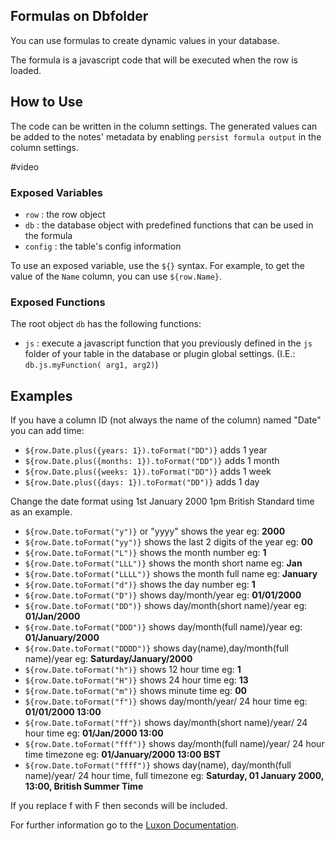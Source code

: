 ## Formulas on Dbfolder

You can use formulas to create dynamic values in your database. 

The formula is a javascript code that will be executed when the row is loaded.

## How to Use

The code can be written in the column settings. The generated values can be added to the notes' metadata by enabling `persist formula output` in the column settings.

#video 

### Exposed Variables

- `row` : the row object
- `db` : the database object with predefined functions that can be used in the formula
- `config` : the table's config information

To use an exposed variable, use the `${}` syntax. For example, to get the value of the `Name` column, you can use `${row.Name}`.

### Exposed Functions

The root object `db` has the following functions:

- `js` : execute a javascript function that you previously defined in the `js` folder of your table in the database or plugin global settings. (I.E.: `db.js.myFunction( arg1, arg2)`)

## Examples

If you have a column ID (not always the name of the column) named "Date" you can add time:

- `${row.Date.plus({years: 1}).toFormat("DD")}` adds 1 year
- `${row.Date.plus({months: 1}).toFormat("DD")}` adds 1 month
- `${row.Date.plus({weeks: 1}).toFormat("DD")}` adds 1 week
- `${row.Date.plus({days: 1}).toFormat("DD")}` adds 1 day

Change the date format using 1st January 2000 1pm British Standard time as an example.

- `${row.Date.toFormat("y")}` or "yyyy" shows the year eg: **2000**
- `${row.Date.toFormat("yy")}` shows the last 2 digits of the year eg: **00**
- `${row.Date.toFormat("L")}` shows the month number eg: **1**
- `${row.Date.toFormat("LLL")}` shows the month short name eg: **Jan**
- `${row.Date.toFormat("LLLL")}` shows the month full name eg: **January**
- `${row.Date.toFormat("d")}` shows the day number eg: **1**
- `${row.Date.toFormat("D")}` shows day/month/year eg: **01/01/2000**
- `${row.Date.toFormat("DD")}` shows day/month(short name)/year eg: **01/Jan/2000**
- `${row.Date.toFormat("DDD")}` shows day/month(full name)/year eg: **01/January/2000**
- `${row.Date.toFormat("DDDD")}` shows day(name),day/month(full name)/year eg: **Saturday/January/2000**
- `${row.Date.toFormat("h")}` shows 12 hour time eg: **1**
- `${row.Date.toFormat("H")}` shows 24 hour time eg: **13**
- `${row.Date.toFormat("m")}` shows minute time eg: **00**
- `${row.Date.toFormat("f")}` shows day/month/year/ 24 hour time eg: **01/01/2000 13:00**
- `${row.Date.toFormat("ff"})` shows day/month(short name)/year/ 24 hour time eg: **01/Jan/2000 13:00**
- `${row.Date.toFormat("fff")}` shows day/month(full name)/year/ 24 hour time timezone eg: **01/January/2000 13:00 BST**
- `${row.Date.toFormat("ffff")}` shows day(name), day/month(full name)/year/ 24 hour time, full timezone eg: **Saturday, 01 January 2000, 13:00, British Summer Time** 

If you replace f with F then seconds will be included.

For further information go to the [Luxon Documentation](https://moment.github.io/luxon/#/).
